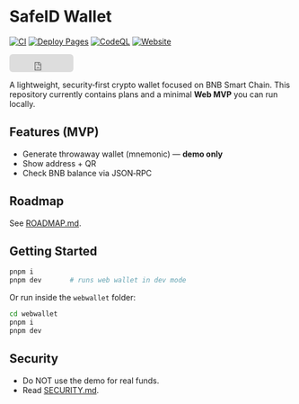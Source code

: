 # SafeID Wallet

[![CI](https://github.com/EndiHariadi43/safeid-wallet/actions/workflows/ci.yml/badge.svg?branch=main)](https://github.com/EndiHariadi43/safeid-wallet/actions/workflows/ci.yml)
[![Deploy Pages](https://github.com/EndiHariadi43/safeid-wallet/actions/workflows/deploy.yml/badge.svg?branch=main)](https://github.com/EndiHariadi43/safeid-wallet/actions/workflows/deploy.yml)
[![CodeQL](https://github.com/EndiHariadi43/safeid-wallet/actions/workflows/codeql.yml/badge.svg?branch=main)](https://github.com/EndiHariadi43/safeid-wallet/actions/workflows/codeql.yml)
[![Website](https://img.shields.io/website?up_message=online&url=https%3A%2F%2Fendihariadi43.github.io%2Fsafeid-wallet%2F)](https://endihariadi43.github.io/safeid-wallet/)
<iframe src="https://github.com/sponsors/EndiHariadi43/button" title="Sponsor EndiHariadi43" height="32" width="114" style="border: 0; border-radius: 6px;"></iframe>

A lightweight, security‑first crypto wallet focused on BNB Smart Chain. This repository currently contains plans and a minimal **Web MVP** you can run locally.

## Features (MVP)
- Generate throwaway wallet (mnemonic) — **demo only**
- Show address + QR
- Check BNB balance via JSON‑RPC

## Roadmap
See [ROADMAP.md](./ROADMAP.md).

## Getting Started
```bash
pnpm i
pnpm dev       # runs web wallet in dev mode
```

Or run inside the `webwallet` folder:
```bash
cd webwallet
pnpm i
pnpm dev
```

## Security
- Do NOT use the demo for real funds.
- Read [SECURITY.md](./SECURITY.md).
